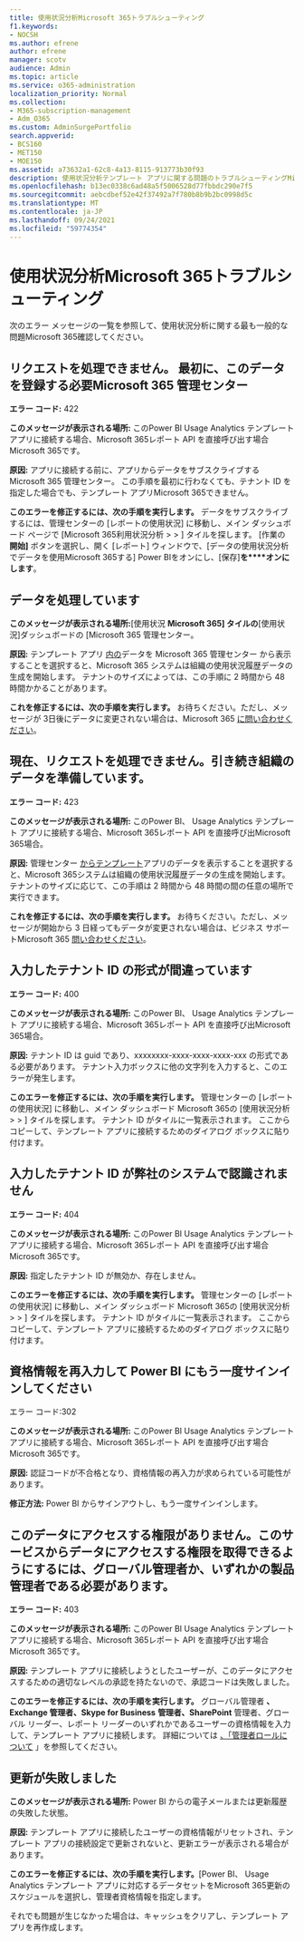 ```yaml
---
title: 使用状況分析Microsoft 365トラブルシューティング
f1.keywords:
- NOCSH
ms.author: efrene
author: efrene
manager: scotv
audience: Admin
ms.topic: article
ms.service: o365-administration
localization_priority: Normal
ms.collection:
- M365-subscription-management
- Adm_O365
ms.custom: AdminSurgePortfolio
search.appverid:
- BCS160
- MET150
- MOE150
ms.assetid: a73632a1-62c8-4a13-8115-913773b30f93
description: 使用状況分析テンプレート アプリに関する問題のトラブルシューティングMicrosoft 365説明します。
ms.openlocfilehash: b13ec0338c6ad48a5f5006528d77fbbdc290e7f5
ms.sourcegitcommit: aebcdbef52e42f37492a7f780b8b9b2bc0998d5c
ms.translationtype: MT
ms.contentlocale: ja-JP
ms.lasthandoff: 09/24/2021
ms.locfileid: "59774354"
---
```

# <a name="troubleshooting-microsoft-365-usage-analytics"></a>使用状況分析Microsoft 365トラブルシューティング

次のエラー メッセージの一覧を参照して、使用状況分析に関する最も一般的な問題Microsoft 365確認してください。
  
    
## <a name="we-are-unable-to-process-your-request-you-have-to-first-subscribe-to-this-data-from-the-microsoft-365-admin-center"></a>リクエストを処理できません。 最初に、このデータを登録する必要Microsoft 365 管理センター

 **エラー コード:** 422 
  
 **このメッセージが表示される場所:** このPower BI Usage Analytics テンプレート アプリに接続する場合、Microsoft 365レポート API を直接呼び出す場合Microsoft 365です。 
  
 **原因:** アプリに接続する前に、アプリからデータをサブスクライブするMicrosoft 365 管理センター。 この手順を最初に行わなくても、テナント ID を指定した場合でも、テンプレート アプリMicrosoft 365できません。 
  
 **このエラーを修正するには、次の手順を実行します。** データをサブスクライブするには、管理センターの [レポートの使用状況] に移動し、メイン ダッシュボード ページで [Microsoft 365利用状況分析 \>  \> <a href="https://go.microsoft.com/fwlink/p/?linkid=2074756" target="_blank"></a>] タイルを探します。 [作業の **開始]** ボタンを選択し、開く [レポート] ウィンドウで、[データの使用状況分析でデータを使用Microsoft 365する] Power BIをオンにし、[保存]**を****オンにします**。
  
## <a name="we-are-processing-your-data"></a>データを処理しています

 **このメッセージが表示される場所:**[使用状況 **Microsoft 365] タイルの**[使用状況]ダッシュボードの [Microsoft 365 管理センター。 
  
 **原因:** テンプレート アプリ [内の](enable-usage-analytics.md)データを Microsoft 365 管理センター から表示することを選択すると、Microsoft 365 システムは組織の使用状況履歴データの生成を開始します。 テナントのサイズによっては、この手順に 2 時間から 48 時間かかることがあります。 
  
 **これを修正するには、次の手順を実行します。** お待ちください。ただし、メッセージが 3日後にデータに変更されない場合は、Microsoft 365 [に問い合わせください](../../business-video/get-help-support.md)。
  
## <a name="we-are-unable-to-process-your-request-at-this-time-we-are-still-preparing-the-data-for-your-organization"></a>現在、リクエストを処理できません。引き続き組織のデータを準備しています。

 **エラー コード:** 423 
  
 **このメッセージが表示される場所:** このPower BI、 Usage Analytics テンプレート アプリに接続する場合、Microsoft 365レポート API を直接呼び出Microsoft 365場合。 
  
 **原因:** 管理センター [からテンプレート](enable-usage-analytics.md)アプリのデータを表示することを選択すると、Microsoft 365システムは組織の使用状況履歴データの生成を開始します。 テナントのサイズに応じて、この手順は 2 時間から 48 時間の間の任意の場所で実行できます。 
  
 **これを修正するには、次の手順を実行します。** お待ちください。ただし、メッセージが開始から 3 日経ってもデータが変更されない場合は、ビジネス サポートMicrosoft 365 [問い合わせください](../../business-video/get-help-support.md)。 
  
## <a name="the-tenant-id-you-provided-is-not-in-the-correct-format"></a>入力したテナント ID の形式が間違っています

 **エラー コード:** 400 
  
 **このメッセージが表示される場所:** このPower BI、 Usage Analytics テンプレート アプリに接続する場合、Microsoft 365レポート API を直接呼び出Microsoft 365場合。 
  
 **原因:** テナント ID は guid であり、xxxxxxxx-xxxx-xxxx-xxxx-xxx の形式である必要があります。 テナント入力ボックスに他の文字列を入力すると、このエラーが発生します。 
  
 **このエラーを修正するには、次の手順を実行します。** 管理センターの [レポートの使用状況] に移動し、メイン ダッシュボード Microsoft 365の [使用状況分析 \>  \> <a href="https://go.microsoft.com/fwlink/p/?linkid=2074756" target="_blank"></a>] タイルを探します。 テナント ID がタイルに一覧表示されます。 ここからコピーして、テンプレート アプリに接続するためのダイアログ ボックスに貼り付けます。 
  
## <a name="the-tenant-id-you-provided-is-not-recognized-by-our-system"></a>入力したテナント ID が弊社のシステムで認識されません

 **エラー コード:** 404 
  
 **このメッセージが表示される場所:** このPower BI Usage Analytics テンプレート アプリに接続する場合、Microsoft 365レポート API を直接呼び出す場合Microsoft 365です。 
  
 **原因:** 指定したテナント ID が無効か、存在しません。 
  
 **このエラーを修正するには、次の手順を実行します。** 管理センターの [レポートの使用状況] に移動し、メイン ダッシュボード Microsoft 365の [使用状況分析 \>  \> <a href="https://go.microsoft.com/fwlink/p/?linkid=2074756" target="_blank"></a>] タイルを探します。 テナント ID がタイルに一覧表示されます。 ここからコピーして、テンプレート アプリに接続するためのダイアログ ボックスに貼り付けます。 
  
## <a name="please-re-enter-your-credentials-to-sign-in-to-power-bi-again"></a>資格情報を再入力して Power BI にもう一度サインインしてください

エラー コード:302
  
 **このメッセージが表示される場所:** このPower BI Usage Analytics テンプレート アプリに接続する場合、Microsoft 365レポート API を直接呼び出す場合Microsoft 365です。 
  
 **原因:** 認証コードが不合格となり、資格情報の再入力が求められている可能性があります。 
  
 **修正方法:** Power BI からサインアウトし、もう一度サインインします。 
  
## <a name="you-do-not-have-the-right-authorization-to-access-to-this-data-to-be-able-to-gain-access-to-the-data-from-this-service-you-need-to-be-either-a-global-admin-or-any-one-of-the-product-admins"></a>このデータにアクセスする権限がありません。このサービスからデータにアクセスする権限を取得できるようにするには、グローバル管理者か、いずれかの製品管理者である必要があります。

 **エラー コード:** 403 
  
 **このメッセージが表示される場所:** このPower BI Usage Analytics テンプレート アプリに接続する場合、Microsoft 365レポート API を直接呼び出す場合Microsoft 365です。 
  
 **原因:** テンプレート アプリに接続しようとしたユーザーが、このデータにアクセスするための適切なレベルの承認を持たないので、承認コードは失敗しました。 
  
 **このエラーを修正するには、次の手順を実行します。** グローバル管理者 **、Exchange 管理者、Skype for Business** **管理者、SharePoint** 管理者、グローバル リーダー、レポート リーダーのいずれかであるユーザーの資格情報を入力して、テンプレート アプリに接続します。 詳細については [、「管理者ロールについて](../add-users/about-admin-roles.md) 」を参照してください。 
  
## <a name="refresh-failed"></a>更新が失敗しました

 **このメッセージが表示される場所:** Power BI からの電子メールまたは更新履歴の失敗した状態。 
  
 **原因:** テンプレート アプリに接続したユーザーの資格情報がリセットされ、テンプレート アプリの接続設定で更新されないと、更新エラーが表示される場合があります。 
  
 **このエラーを修正するには、次の手順を実行します。**[Power BI、 Usage Analytics テンプレート アプリに対応するデータセットをMicrosoft 365更新のスケジュールを選択し、管理者資格情報を指定します。 
  
それでも問題が生じなかった場合は、キャッシュをクリアし、テンプレート アプリを再作成します。
  
  
